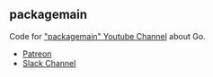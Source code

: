 ## packagemain

Code for ["packagemain" Youtube Channel](https://www.youtube.com/packagemain) about Go.

 - [Patreon](https://www.patreon.com/packagemain)
 - [Slack Channel](https://gophers.slack.com/messages/packagemain/)